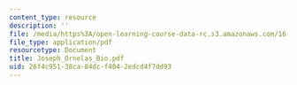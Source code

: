 ```yaml
---
content_type: resource
description: ''
file: /media/https%3A/open-learning-course-data-rc.s3.amazonaws.com/16-885j-aircraft-systems-engineering-fall-2004/26f4c95138ca84dcf4042edcd4f7dd93_Joseph_Ornelas_Bio.pdf
file_type: application/pdf
resourcetype: Document
title: Joseph_Ornelas_Bio.pdf
uid: 26f4c951-38ca-84dc-f404-2edcd4f7dd93
---
```

